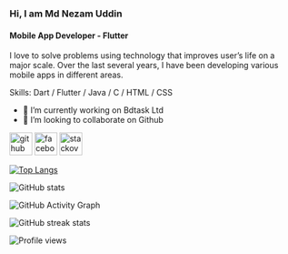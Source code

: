 ### Hi, I am Md Nezam Uddin
#### Mobile App Developer - Flutter
I love to solve problems using technology that improves user’s life on a major scale. Over the last several years, I have been developing various mobile apps in different areas.

Skills: Dart / Flutter / Java / C / HTML / CSS

- 🔭 I’m currently working on Bdtask Ltd 
- 👯 I’m looking to collaborate on Github 


[<img src='https://cdn.jsdelivr.net/npm/simple-icons@3.0.1/icons/github.svg' alt='github' height='40'>](https://github.com/Nezam10)  [<img src='https://cdn.jsdelivr.net/npm/simple-icons@3.0.1/icons/facebook.svg' alt='facebook' height='40'>](https://www.facebook.com/nezam.cst)  [<img src='https://cdn.jsdelivr.net/npm/simple-icons@3.0.1/icons/stackoverflow.svg' alt='stackoverflow' height='40'>](https://stackoverflow.com/users/https://stackoverflow.com/users/18294863/md-nezam-uddin)  

[![Top Langs](https://github-readme-stats.vercel.app/api/top-langs/?username=Nezam10)](https://github.com/anuraghazra/github-readme-stats)

![GitHub stats](https://github-readme-stats.vercel.app/api?username=Nezam10&show_icons=true&count_private=true)  

![GitHub Activity Graph](https://activity-graph.herokuapp.com/graph?username=Nezam10)  

![GitHub streak stats](https://github-readme-streak-stats.herokuapp.com/?user=Nezam10)  

![Profile views](https://gpvc.arturio.dev/Nezam10)  
